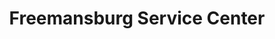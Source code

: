 ---
title: "Freemansburg Service Center"
url: /freemansburg/freemansburg-service-center/
shop: car repair
---